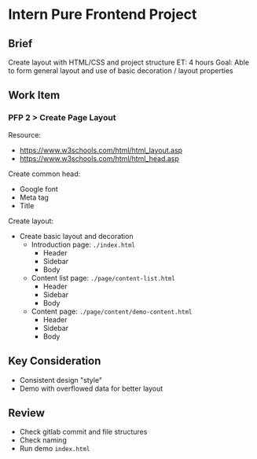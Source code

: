 # Intern Pure Frontend Project

## Brief

Create layout with HTML/CSS and project structure
ET: 4 hours
Goal: Able to form general layout and use of basic decoration / layout properties

## Work Item

### PFP 2 > Create Page Layout

Resource:
* https://www.w3schools.com/html/html_layout.asp
* https://www.w3schools.com/html/html_head.asp

Create common head:
* Google font
* Meta tag
* Title

Create layout:
* Create basic layout and decoration
  * Introduction page: `./index.html`
    * Header
    * Sidebar
    * Body
  * Content list page: `./page/content-list.html`
    * Header
    * Sidebar
    * Body
  * Content page: `./page/content/demo-content.html`
    * Header
    * Sidebar
    * Body

## Key Consideration

* Consistent design "style"
* Demo with overflowed data for better layout

## Review

* Check gitlab commit and file structures
* Check naming
* Run demo `index.html`